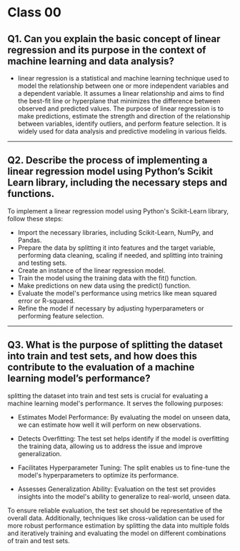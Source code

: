 # Class 00

## Q1. Can you explain the basic concept of linear regression and its purpose in the context of machine learning and data analysis?




+ linear regression is a statistical and machine learning technique used to model the relationship between one or more independent variables and a dependent variable. It assumes a linear relationship and aims to find the best-fit line or hyperplane that minimizes the difference between observed and predicted values. The purpose of linear regression is to make predictions, estimate the strength and direction of the relationship between variables, identify outliers, and perform feature selection. It is widely used for data analysis and predictive modeling in various fields.

---

## Q2. Describe the process of implementing a linear regression model using Python’s Scikit Learn library, including the necessary steps and functions.

To implement a linear regression model using Python's Scikit-Learn library, follow these steps:

+ Import the necessary libraries, including Scikit-Learn, NumPy, and Pandas.
+ Prepare the data by splitting it into features and the target variable, performing data cleaning, scaling if needed, and splitting into training and testing sets.
+ Create an instance of the linear regression model.
+ Train the model using the training data with the fit() function.
+ Make predictions on new data using the predict() function.
+ Evaluate the model's performance using metrics like mean squared error or R-squared.
+ Refine the model if necessary by adjusting hyperparameters or performing feature selection.

---

## Q3. What is the purpose of splitting the dataset into train and test sets, and how does this contribute to the evaluation of a machine learning model’s performance?

splitting the dataset into train and test sets is crucial for evaluating a machine learning model's performance. It serves the following purposes:

+ Estimates Model Performance: By evaluating the model on unseen data, we can estimate how well it will perform on new observations.

+ Detects Overfitting: The test set helps identify if the model is overfitting the training data, allowing us to address the issue and improve generalization.

+ Facilitates Hyperparameter Tuning: The split enables us to fine-tune the model's hyperparameters to optimize its performance.

+ Assesses Generalization Ability: Evaluation on the test set provides insights into the model's ability to generalize to real-world, unseen data.

To ensure reliable evaluation, the test set should be representative of the overall data. Additionally, techniques like cross-validation can be used for more robust performance estimation by splitting the data into multiple folds and iteratively training and evaluating the model on different combinations of train and test sets.


